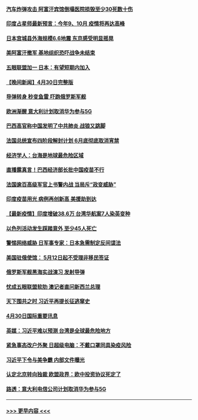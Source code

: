 #### [汽车炸弹攻击 阿富汗宾馆倒塌医院损毁至少30死数十伤](../pages/prog202/a103108389.md?t=05011201) 
#### [印度占星师最新预言：今年9、10月 疫情将再达高峰](../pages/prog202/a103108368.md?t=05011201) 
#### [日本宫城县外海规模6.6地震 东京感受明显摇晃](../pages/prog202/a103108347.md?t=05011201) 
#### [美阿富汗撤军 基地组织恐吓战争未结束](../pages/prog202/a103108030.md?t=05011201) 
#### [五眼联盟加一 日本：有望短期内加入](../pages/prog202/a103108083.md?t=05011201) 
#### [【晚间新闻】4月30日完整版](../pages/prog202/a103108327.md?t=05011201) 
#### [导弹转身 秒变鱼雷 吓跑俄罗斯军舰](../pages/prog202/a103108064.md?t=05011201) 
#### [欧洲渐醒 意大利计划取消华为参与5G](../pages/prog202/a103108199.md?t=05011201) 
#### [巴西高官称中国发明了中共肺炎 战狼又跳脚](../pages/prog202/a103108063.md?t=05011201) 
#### [法国总统宣布四阶段解封计划 6月底彻底取消宵禁](../pages/prog202/a103108070.md?t=05011201) 
#### [经济学人：台海是地球最危险区域](../pages/prog202/a103108131.md?t=05011201) 
#### [直播露真言！巴西经济部长批中国疫苗不行](../pages/prog202/a103108096.md?t=05011201) 
#### [法国逾百高级军官上书警内战 当局斥“政变威胁”](../pages/prog202/a103108017.md?t=05011201) 
#### [印度疫苗用光 病例再创新高 美援助到达](../pages/prog202/a103108054.md?t=05011201) 
#### [【最新疫情】印度增破38.6万 台湾华航案7人染英变种](../pages/prog202/a103108035.md?t=05011201) 
#### [以色列活动发生踩踏意外 至少45人死亡](../pages/prog202/a103107919.md?t=05011201) 
#### [警惕网络威胁 日军事专家：日本急需制定反间谍法](../pages/prog202/a103107912.md?t=05011201) 
#### [美国驻俄使馆： 5月12日起不受理非移民签证](../pages/prog202/a103107903.md?t=05011201) 
#### [俄罗斯军舰黑海实战演习 发射导弹](../pages/prog202/a103107890.md?t=05011201) 
#### [忧成五眼联盟软肋 澳记者直问新西兰总理](../pages/prog202/a103107874.md?t=05011201) 
#### [天下围共之时 习近平再提长征逃窜史](../pages/prog202/a103106493.md?t=05011201) 
#### [4月30日国际重要讯息](../pages/prog202/a103107685.md?t=05011201) 
#### [英媒：习近平难以预测 台湾是全球最危险地方](../pages/prog202/a103107669.md?t=05011201) 
#### [紧急事态改户外聚 日超级电脑：不戴口罩同具染疫风险](../pages/prog202/a103107644.md?t=05011201) 
#### [习近平下令与美争霸 内部文件曝光](../pages/prog202/a103107608.md?t=05011201) 
#### [认定北京转向独裁 欧盟政界：欧中投资协议死定了](../pages/prog202/a103107584.md?t=05011201) 
#### [路透：意大利电信公司计划取消华为参与5G](../pages/prog202/a103107555.md?t=05011201) 

----
#### [ >>> 更早内容 <<< ](../indexes/prog202-earlier.md)
